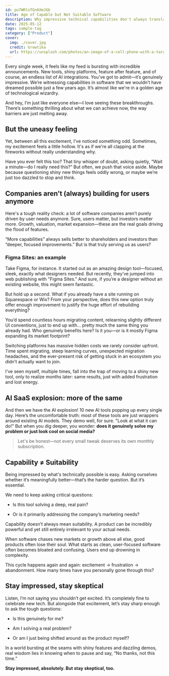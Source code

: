 ```yaml
---
id: po7WRlnTGn6XmJGb
title: Age of Capable but Not Suitable Software
description: Why impressive technical capabilities don't always translate to useful software, and how companies prioritize growth over genuine user needs in today's tech landscape.
date: 2025-05-12
tags: sample-tag
category: ["Product"]
cover:
  img: ./cover.jpg
  credit: Growtika
  url: https://unsplash.com/photos/an-image-of-a-cell-phone-with-a-target-in-it-5hp2g8Aem08
---
```


Every single week, it feels like my feed is bursting with incredible announcements. New tools, shiny platforms, feature after feature, and of course, an endless list of AI integrations. You’ve got to admit—it’s genuinely impressive. We’re witnessing capabilities in software that we wouldn’t have dreamed possible just a few years ago. It’s almost like we're in a golden age of technological wizardry.

And hey, I’m just like everyone else—I love seeing these breakthroughs. There’s something thrilling about what we can achieve now, the way barriers are just melting away.

## But the uneasy feeling

Yet, between all this excitement, I’ve noticed something odd. Sometimes, my excitement feels a little hollow. It's as if we're all clapping at the fireworks without really understanding why.

Have you ever felt this too? That tiny whisper of doubt, asking quietly, “Wait a minute—do I really need this?” But often, we push that voice aside. Maybe because questioning shiny new things feels oddly wrong, or maybe we’re just too dazzled to stop and think.

## Companies aren’t (always) building for users anymore

Here's a tough reality check: a lot of software companies aren’t purely driven by user needs anymore. Sure, users matter, but investors matter more. Growth, valuation, market expansion—these are the real goals driving the flood of features.

“More capabilities” always sells better to shareholders and investors than “deeper, focused improvements.” But is that truly serving us as users?

### Figma Sites: an example

Take Figma, for instance. It started out as an amazing design tool—focused, sleek, exactly what designers needed. But recently, they’ve jumped into web publishing with "Figma Sites." And sure, if you’re a designer without an existing website, this might seem fantastic.

But hold up a second. What if you already have a site running on Squarespace or Wix? From your perspective, does this new option truly offer enough improvement to justify the huge effort of rebuilding everything?

You’d spend countless hours migrating content, relearning slightly different UI conventions, just to end up with... pretty much the same thing you already had. Who genuinely benefits here? Is it you—or is it mostly Figma expanding its market footprint?

Switching platforms has massive hidden costs we rarely consider upfront. Time spent migrating, steep learning curves, unexpected migration headaches, and the ever-present risk of getting stuck in an ecosystem you didn’t actually want to join.

I've seen myself, multiple times, fall into the trap of moving to a shiny new tool, only to realize months later: same results, just with added frustration and lost energy.

## AI SaaS explosion: more of the same

And then we have the AI explosion! 10 new AI tools popping up every single day. Here’s the uncomfortable truth: most of these tools are just wrappers around existing AI models. They demo well, for sure. "Look at what it can do!" But when you dig deeper, you wonder: **does it genuinely solve my problem or just look cool on social media?**

> Let's be honest—not every small tweak deserves its own monthly subscription.

## Capability ≠ Suitability

Being impressed by what's technically possible is easy. Asking ourselves whether it’s meaningfully better—that’s the harder question. But it’s essential.

We need to keep asking critical questions:

- Is this tool solving a deep, real pain?

- Or is it primarily addressing the company’s marketing needs?

Capability doesn’t always mean suitability. A product can be incredibly powerful and yet still entirely irrelevant to your actual needs.

When software chases new markets or growth above all else, good products often lose their soul. What starts as clean, user-focused software often becomes bloated and confusing. Users end up drowning in complexity.

This cycle happens again and again: excitement → frustration → abandonment. How many times have you personally gone through this?

## Stay impressed, stay skeptical

Listen, I’m not saying you shouldn’t get excited. It’s completely fine to celebrate new tech. But alongside that excitement, let’s stay sharp enough to ask the tough questions:

- Is this genuinely for me?

- Am I solving a real problem?

- Or am I just being shifted around as the product myself?

In a world bursting at the seams with shiny features and dazzling demos, real wisdom lies in knowing when to pause and say, “No thanks, not this time.”

**Stay impressed, absolutely. But stay skeptical, too.**
